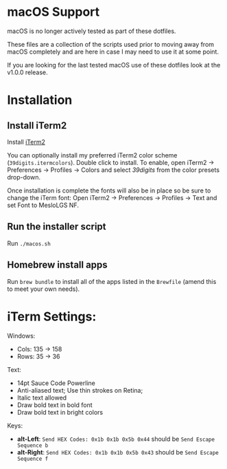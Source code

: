 # macOS Support

macOS is no longer actively tested as part of these dotfiles.

These files are a collection of the scripts used prior to moving away from macOS completely and are here in case I may need to use it at some point.

If you are looking for the last tested macOS use of these dotfiles look at the v1.0.0 release.

# Installation

## Install iTerm2

Install [iTerm2](https://www.iterm2.com/)

You can optionally install my preferred iTerm2 color scheme (`39digits.itermcolors`). Double click to install. To enable, open iTerm2 → Preferences → Profiles → Colors and select _39digits_ from the color presets drop-down.

Once installation is complete the fonts will also be in place so be sure to change the iTerm font: Open iTerm2 → Preferences → Profiles → Text and set Font to MesloLGS NF.

## Run the installer script

Run `./macos.sh`

## Homebrew install apps

Run `brew bundle` to install all of the apps listed in the `Brewfile` (amend this to meet your own needs).

# iTerm Settings:

Windows:

- Cols: 135 -> 158
- Rows: 35 -> 36

Text:

- 14pt Sauce Code Powerline
- Anti-aliased text; Use thin strokes on Retina;
- Italic text allowed
- Draw bold text in bold font
- Draw bold text in bright colors

Keys:

- **alt-Left**: `Send HEX Codes: 0x1b 0x1b 0x5b 0x44` should be `Send Escape Sequence b`
- **alt-Right**: `Send HEX Codes: 0x1b 0x1b 0x5b 0x43` should be `Send Escape Sequence f`
